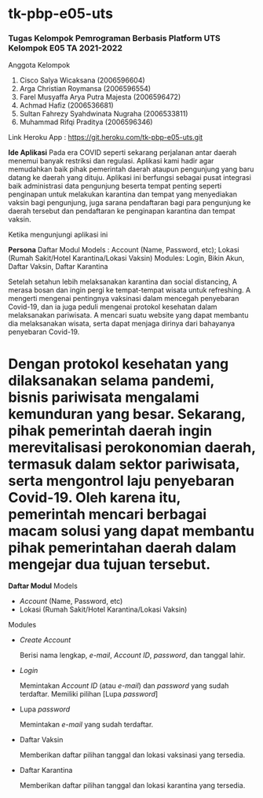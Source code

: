 # tk-pbp-e05-uts
### Tugas Kelompok Pemrograman Berbasis Platform UTS Kelompok E05 TA 2021-2022

Anggota Kelompok
1. Cisco Salya Wicaksana (2006596604)
2. Arga Christian Roymansa (2006596554)
3. Farel Musyaffa Arya Putra Majesta (2006596472)
4. Achmad Hafiz (2006536681)
5. Sultan Fahrezy Syahdwinata Nugraha (2006533811)
6. Muhammad Rifqi Praditya (2006596346)

Link Heroku App : https://git.heroku.com/tk-pbp-e05-uts.git

**Ide Aplikasi**
Pada era COVID seperti sekarang perjalanan antar daerah menemui banyak restriksi dan regulasi. Aplikasi kami hadir agar memudahkan baik pihak pemerintah daerah ataupun pengunjung yang baru datang ke daerah yang dituju. Aplikasi ini berfungsi sebagai pusat integrasi baik administrasi data pengunjung beserta tempat penting seperti penginapan untuk melakukan karantina dan tempat yang menyediakan vaksin bagi pengunjung, juga sarana pendaftaran bagi para pengunjung ke daerah tersebut dan pendaftaran ke penginapan karantina dan tempat vaksin.

Ketika mengunjungi aplikasi ini 

**Persona**
Daftar Modul Models : Account (Name, Password, etc); Lokasi (Rumah Sakit/Hotel Karantina/Lokasi Vaksin) Modules: Login, Bikin Akun, Daftar Vaksin, Daftar Karantina

Setelah setahun lebih melaksanakan karantina dan social distancing, A merasa bosan dan ingin pergi ke tempat-tempat wisata untuk refreshing. A mengerti mengenai pentingnya vaksinasi dalam mencegah penyebaran Covid-19, dan ia juga peduli mengenai protokol kesehatan dalam melaksanakan pariwisata. A mencari suatu website yang dapat membantu dia melaksanakan wisata, serta dapat menjaga dirinya dari bahayanya penyebaran Covid-19.

Dengan protokol kesehatan yang dilaksanakan selama pandemi, bisnis pariwisata mengalami kemunduran yang besar. Sekarang, pihak pemerintah daerah ingin merevitalisasi perokonomian daerah, termasuk dalam sektor pariwisata, serta mengontrol laju penyebaran Covid-19. Oleh karena itu, pemerintah mencari berbagai macam solusi yang dapat membantu pihak pemerintahan daerah dalam mengejar dua tujuan tersebut.
=======

**Daftar Modul**
Models
- *Account* (Name, Password, etc)
- Lokasi (Rumah Sakit/Hotel Karantina/Lokasi Vaksin)

Modules
- *Create Account*

    Berisi nama lengkap, *e-mail*, *Account ID*, *password*, dan tanggal lahir.

- *Login*

    Memintakan *Account ID* (atau *e-mail*) dan *password* yang sudah terdaftar.
    Memiliki pilihan [Lupa *password*]

- Lupa *password*

    Memintakan *e-mail* yang sudah terdaftar.

- Daftar Vaksin

    Memberikan daftar pilihan tanggal dan lokasi vaksinasi yang tersedia.

- Daftar Karantina

    Memberikan daftar pilihan tanggal dan lokasi karantina yang tersedia.
